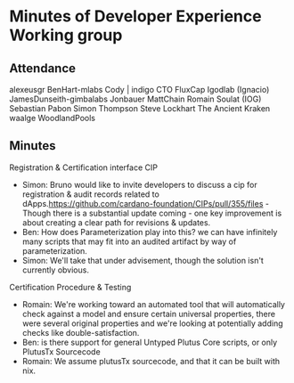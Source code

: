# Minutes of Developer Experience Working group

## Attendance
alexeusgr
BenHart-mlabs
Cody | indigo CTO
FluxCap
Igodlab (Ignacio)
JamesDunseith-gimbalabs
Jonbauer
MattChain
Romain Soulat (IOG)
Sebastian Pabon
Simon Thompson
Steve Lockhart
The Ancient Kraken
waalge
WoodlandPools

## Minutes
Registration & Certification interface CIP
- Simon: Bruno would like to invite developers to discuss a cip for registration & audit records related to dApps.https://github.com/cardano-foundation/CIPs/pull/355/files - Though there is a substantial update coming - one key improvement is about creating a clear path for revisions & updates.
- Ben: How does Parameterization play into this? we can have infinitely many scripts that may fit into an audited artifact by way of parameterization.
- Simon: We'll take that under advisement, though the solution isn't currently obvious.

Certification Procedure & Testing
- Romain: We're working toward an automated tool that will automatically check against a model and ensure certain universal properties, there were several original properties and we're looking at potentially adding checks like double-satisfaction.
- Ben: is there support for general Untyped Plutus Core scripts, or only PlutusTx Sourcecode
- Romain: We assume plutusTx sourcecode, and that it can be built with nix.
